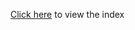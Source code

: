 [Click here](http://www.zipscript.org/layout/frameset.html?http://www.zipscript.org/docs/current/index_only.html) to view the index